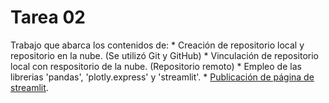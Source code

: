 # Tarea 02
Trabajo que abarca los contenidos de:
    * Creación de repositorio local y repositorio en la nube. (Se utilizó Git y GitHub)
    * Vinculación de repositorio local con respositorio de la nube. (Repositorio remoto)
    * Empleo de las librerias 'pandas', 'plotly.express' y 'streamlit'.
    * [Publicación de página de streamlit](https://tarea02.streamlit.app/).